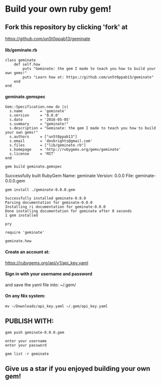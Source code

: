 # Build your own ruby gem!

## Fork this repository by clicking 'fork' at 

https://github.com/un5t0ppab13/geminate

#### lib/geminate.rb

    class geminate
    	def self.how
    		puts "Geminate: the gem I made to teach you how to build your own gems!"
    		puts "Learn how at: https://github.com/un5t0ppab13/geminate"
    	end
    end

#### geminate.gemspec

    Gem::Specification.new do |s|
      s.name        = 'geminate'
      s.version     = '0.0.0'
      s.date        = '2016-05-05'
      s.summary     = "geminate!"
      s.description = "Geminate: the gem I made to teach you how to build your own gems!"
      s.authors     = ["un5t0ppab13"]
      s.email       = 'devbrights@gmail.com'
      s.files       = ["lib/geminate.rb"]
      s.homepage    = 'http://rubygems.org/gems/geminate'
      s.license     = 'MIT'
    end

`gem build geminate.gemspec`
  
  Successfully built RubyGem
  Name: geminate
  Version: 0.0.0
  File: geminate-0.0.0.gem

`gem install ./geminate-0.0.0.gem`

	Successfully installed geminate-0.0.0
	Parsing documentation for geminate-0.0.0
	Installing ri documentation for geminate-0.0.0
	Done installing documentation for geminate after 0 seconds
	1 gem installed

`pry`
  
  `require 'geminate'`
  
  `geminate.how`

#### Create an account at:

https://rubygems.org/api/v1/api_key.yaml

#### Sign in with your username and password
and save the yaml file into: ~/.gem/

#### On any Nix system:

`mv ~/Downloads/api_key.yaml ~/.gem/api_key.yaml`

## PUBLISH WITH:

`gem push geminate-0.0.0.gem`

	enter your username
	enter your password

`gem list -r geminate`

## Give us a star if you enjoyed building your own gem!
